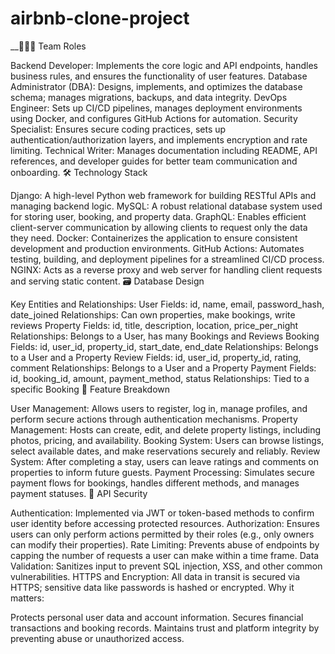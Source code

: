 # airbnb-clone-project

__🧑‍🤝‍🧑 Team Roles

Backend Developer: Implements the core logic and API endpoints, handles business rules, and ensures the functionality of user features.
Database Administrator (DBA): Designs, implements, and optimizes the database schema; manages migrations, backups, and data integrity.
DevOps Engineer: Sets up CI/CD pipelines, manages deployment environments using Docker, and configures GitHub Actions for automation.
Security Specialist: Ensures secure coding practices, sets up authentication/authorization layers, and implements encryption and rate limiting.
Technical Writer: Manages documentation including README, API references, and developer guides for better team communication and onboarding.
🛠️ Technology Stack

Django: A high-level Python web framework for building RESTful APIs and managing backend logic.
MySQL: A robust relational database system used for storing user, booking, and property data.
GraphQL: Enables efficient client-server communication by allowing clients to request only the data they need.
Docker: Containerizes the application to ensure consistent development and production environments.
GitHub Actions: Automates testing, building, and deployment pipelines for a streamlined CI/CD process.
NGINX: Acts as a reverse proxy and web server for handling client requests and serving static content.
🗃️ Database Design

Key Entities and Relationships:
User
Fields: id, name, email, password_hash, date_joined
Relationships: Can own properties, make bookings, write reviews
Property
Fields: id, title, description, location, price_per_night
Relationships: Belongs to a User, has many Bookings and Reviews
Booking
Fields: id, user_id, property_id, start_date, end_date
Relationships: Belongs to a User and a Property
Review
Fields: id, user_id, property_id, rating, comment
Relationships: Belongs to a User and a Property
Payment
Fields: id, booking_id, amount, payment_method, status
Relationships: Tied to a specific Booking
🌟 Feature Breakdown

User Management: Allows users to register, log in, manage profiles, and perform secure actions through authentication mechanisms.
Property Management: Hosts can create, edit, and delete property listings, including photos, pricing, and availability.
Booking System: Users can browse listings, select available dates, and make reservations securely and reliably.
Review System: After completing a stay, users can leave ratings and comments on properties to inform future guests.
Payment Processing: Simulates secure payment flows for bookings, handles different methods, and manages payment statuses.
🔐 API Security

Authentication: Implemented via JWT or token-based methods to confirm user identity before accessing protected resources.
Authorization: Ensures users can only perform actions permitted by their roles (e.g., only owners can modify their properties).
Rate Limiting: Prevents abuse of endpoints by capping the number of requests a user can make within a time frame.
Data Validation: Sanitizes input to prevent SQL injection, XSS, and other common vulnerabilities.
HTTPS and Encryption: All data in transit is secured via HTTPS; sensitive data like passwords is hashed or encrypted.
Why it matters:

Protects personal user data and account information.
Secures financial transactions and booking records.
Maintains trust and platform integrity by preventing abuse or unauthorized access.
